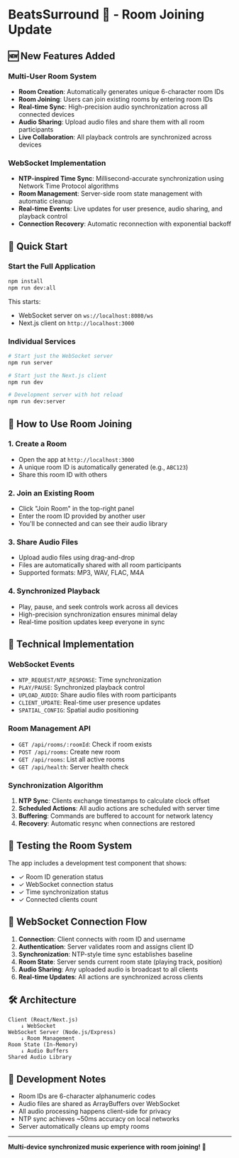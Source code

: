# BeatsSurround 🎵 - Room Joining Update

## 🆕 New Features Added

### Multi-User Room System
- **Room Creation**: Automatically generates unique 6-character room IDs
- **Room Joining**: Users can join existing rooms by entering room IDs
- **Real-time Sync**: High-precision audio synchronization across all connected devices
- **Audio Sharing**: Upload audio files and share them with all room participants
- **Live Collaboration**: All playback controls are synchronized across devices

### WebSocket Implementation
- **NTP-inspired Time Sync**: Millisecond-accurate synchronization using Network Time Protocol algorithms
- **Room Management**: Server-side room state management with automatic cleanup
- **Real-time Events**: Live updates for user presence, audio sharing, and playback control
- **Connection Recovery**: Automatic reconnection with exponential backoff

## 🚀 Quick Start

### Start the Full Application
```bash
npm install
npm run dev:all
```

This starts:
- WebSocket server on `ws://localhost:8080/ws`
- Next.js client on `http://localhost:3000`

### Individual Services
```bash
# Start just the WebSocket server
npm run server

# Start just the Next.js client
npm run dev

# Development server with hot reload
npm run dev:server
```

## 🎵 How to Use Room Joining

### 1. Create a Room
- Open the app at `http://localhost:3000`
- A unique room ID is automatically generated (e.g., `ABC123`)
- Share this room ID with others

### 2. Join an Existing Room
- Click "Join Room" in the top-right panel
- Enter the room ID provided by another user
- You'll be connected and can see their audio library

### 3. Share Audio Files
- Upload audio files using drag-and-drop
- Files are automatically shared with all room participants
- Supported formats: MP3, WAV, FLAC, M4A

### 4. Synchronized Playback
- Play, pause, and seek controls work across all devices
- High-precision synchronization ensures minimal delay
- Real-time position updates keep everyone in sync

## 🔧 Technical Implementation

### WebSocket Events
- `NTP_REQUEST/NTP_RESPONSE`: Time synchronization
- `PLAY/PAUSE`: Synchronized playback control
- `UPLOAD_AUDIO`: Share audio files with room participants
- `CLIENT_UPDATE`: Real-time user presence updates
- `SPATIAL_CONFIG`: Spatial audio positioning

### Room Management API
- `GET /api/rooms/:roomId`: Check if room exists
- `POST /api/rooms`: Create new room
- `GET /api/rooms`: List all active rooms
- `GET /api/health`: Server health check

### Synchronization Algorithm
1. **NTP Sync**: Clients exchange timestamps to calculate clock offset
2. **Scheduled Actions**: All audio actions are scheduled with server time
3. **Buffering**: Commands are buffered to account for network latency
4. **Recovery**: Automatic resync when connections are restored

## 🎯 Testing the Room System

The app includes a development test component that shows:
- ✓ Room ID generation status
- ✓ WebSocket connection status  
- ✓ Time synchronization status
- ✓ Connected clients count

## 📡 WebSocket Connection Flow

1. **Connection**: Client connects with room ID and username
2. **Authentication**: Server validates room and assigns client ID
3. **Synchronization**: NTP-style time sync establishes baseline
4. **Room State**: Server sends current room state (playing track, position)
5. **Audio Sharing**: Any uploaded audio is broadcast to all clients
6. **Real-time Updates**: All actions are synchronized across clients

## 🛠️ Architecture

```
Client (React/Next.js)
    ↓ WebSocket
WebSocket Server (Node.js/Express)
    ↓ Room Management
Room State (In-Memory)
    ↓ Audio Buffers
Shared Audio Library
```

## 🚧 Development Notes

- Room IDs are 6-character alphanumeric codes
- Audio files are shared as ArrayBuffers over WebSocket
- All audio processing happens client-side for privacy
- NTP sync achieves ~50ms accuracy on local networks
- Server automatically cleans up empty rooms

---

**Multi-device synchronized music experience with room joining! 🎵**
